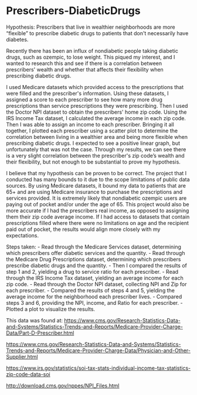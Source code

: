 # Prescribers-DiabeticDrugs
Hypothesis: Prescribers that live in wealthier neighborhoods are more “flexible”
to prescribe diabetic drugs to patients that don't necessarily have diabetes.

Recently there has been an influx of nondiabetic people taking diabetic drugs,
such as ozempic, to lose weight. This piqued my interest, and I wanted to research
this and see if there is a correlation between prescribers' wealth and whether
that affects their flexibility when prescribing diabetic drugs. 

I used Medicare datasets which provided access to the prescriptions that were
filled and the prescriber's information. Using these datasets, I assigned a score
to each prescriber to see how many more drug prescriptions than service prescriptions
they were prescribing. Then I used the Doctor NPI dataset to obtain the prescribers'
home zip code. Using the IRS Income Tax dataset, I calculated the average income in
each zip code. Then I was able to assign an income to each prescriber. Bringing it
all together, I plotted each prescriber using a scatter plot to determine the
correlation between living in a wealthier area and being more flexible when prescribing
diabetic drugs. I expected to see a positive linear graph, but unfortunately that was
not the case. Through my results, we can see there is a very slight correlation between
the prescriber's zip code’s wealth and their flexibility, but not enough to be
substantial to prove my hypothesis.

I believe that my hypothesis can be proven to be correct. The project that I conducted
has many bounds to it due to the scope limitations of public data sources. By using
Medicare datasets, it bound my data to patients that are 65+ and are using Medicare
insurance to purchase the prescriptions and services provided. It is extremely likely
that nondiabetic ozempic users are paying out of pocket and/or under the age of 65. This
project would also be more accurate if I had the prescribers real income, as opposed to
assigning them their zip code average income. If I had access to datasets that contain
prescriptions filled where there were no limitations on age and the recipient paid out
of pocket, the results would align more closely with my expectations. 
 

Steps taken:
      - Read through the Medicare Services dataset, determining which prescribers offer
        diabetic services and the quantity.
      - Read through the Medicare Drug Prescriptions dataset, determining which
        prescribers prescribe diabetic drugs and the quantity.
      - Then I compared the results of step 1 and 2, yielding a drug to service ratio
        for each prescriber.
      - Read through the IRS Income Tax dataset, yielding an average income for each zip
        code.
      - Read through the Doctor NPI dataset, collecting NPI and Zip for each prescriber.
      - Compared the results of steps 4 and 5, yielding the average income for the
        neighborhood each prescriber lives.
      - Compared steps 3 and 6, providing the NPI, income, and Ratio for each prescriber. 
      - Plotted a plot to visualize the results.


This data was found at:
https://www.cms.gov/Research-Statistics-Data-and-Systems/Statistics-Trends-and-Reports/Medicare-Provider-Charge-Data/Part-D-Prescriber.html

https://www.cms.gov/Research-Statistics-Data-and-Systems/Statistics-Trends-and-Reports/Medicare-Provider-Charge-Data/Physician-and-Other-Supplier.html

https://www.irs.gov/statistics/soi-tax-stats-individual-income-tax-statistics-zip-code-data-soi

http://download.cms.gov/nppes/NPI_Files.html
